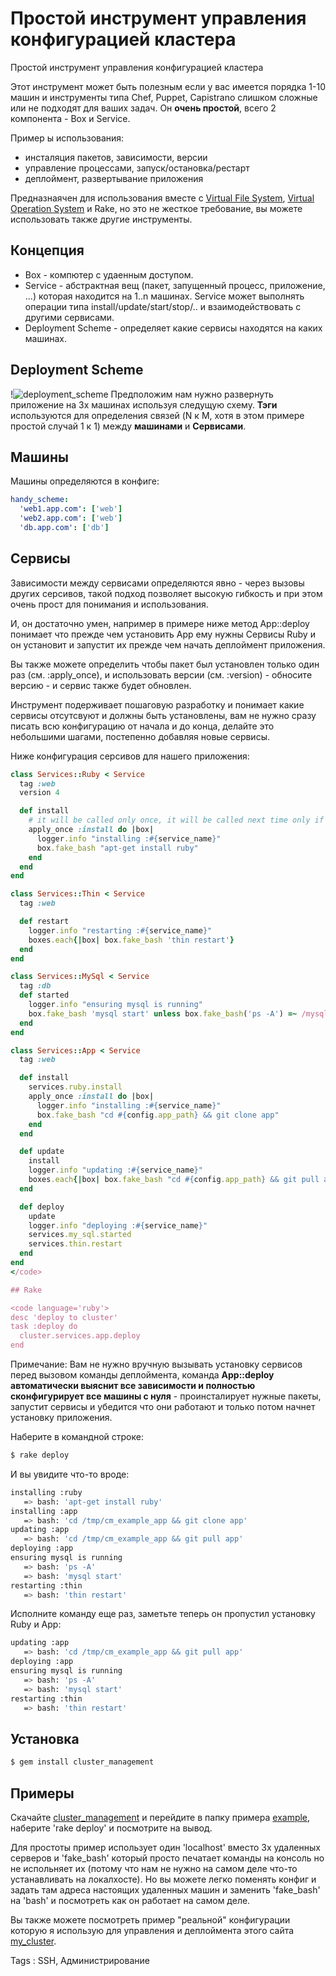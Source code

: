 # Простой инструмент управления конфигурацией кластера

Простой инструмент управления конфигурацией кластера

Этот инструмент может быть полезным если у вас имеется порядка 1-10 машин и инструменты типа Chef, Puppet, Capistrano слишком сложные или не подходят для ваших задач.
Он **очень простой**, всего 2 компонента - Box и Service.

Пример ы использования:

- инсталяция пакетов, зависимости, версии
- управление процессами, запуск/остановка/рестарт
- деплоймент, развертывание приложения

Предназнаячен для использования вместе с [Virtual File System][vfs], [Virtual Operation System][vos] и Rake, но это не жесткое требование, вы можете использовать также другие инструменты.

## Концепция

- Box - компютер с удаенным доступом.
- Service - абстрактная вещ (пакет, запущенный процесс, приложение, ...) которая находится на 1..n машинах. Service может выполнять операции типа install/update/start/stop/.. и взаимодействовать с другими сервисами.
- Deployment Scheme - определяет какие сервисы находятся на каких машинах.

## Deployment Scheme

!![deployment_scheme] Предположим нам нужно развернуть приложение на 3х машинах используя следущую схему. **Тэги** используются для определения связей (N к M, хотя в этом примере простой случай 1 к 1) между **машинами** и **Сервисами**.

## Машины

Машины определяются в конфиге:

``` yaml
handy_scheme:
  'web1.app.com': ['web']
  'web2.app.com': ['web']
  'db.app.com': ['db']
```

## Сервисы

Зависимости между сервисами определяются явно - через вызовы других серсивов, такой подход позволяет высокую гибкость и при этом очень прост для понимания и использования.

И, он достаточно умен, например в примере ниже метод App::deploy понимает что прежде чем установить App ему нужны Сервисы Ruby и он установит и запустит их прежде чем начать деплоймент приложения.

Вы также можете определить чтобы пакет был установлен только один раз (см. :apply_once), и использовать версии (см. :version) - обносите версию - и сервис также будет обновлен.

Инструмент подерживает пошаговую разработку и понимает какие сервисы отсутсвуют и должны быть установлены, вам не нужно сразу писать всю конфигурацию от начала и до конца, делайте это небольшими шагами, постепенно добавляя новые сервисы.

Ниже конфигурация серсивов для нашего приложения:

``` ruby
class Services::Ruby < Service
  tag :web
  version 4

  def install
    # it will be called only once, it will be called next time only if You change the version
    apply_once :install do |box|
      logger.info "installing :#{service_name}"
      box.fake_bash "apt-get install ruby"
    end
  end
end

class Services::Thin < Service
  tag :web

  def restart
    logger.info "restarting :#{service_name}"
    boxes.each{|box| box.fake_bash 'thin restart'}
  end
end

class Services::MySql < Service
  tag :db
  def started
    logger.info "ensuring mysql is running"
    box.fake_bash 'mysql start' unless box.fake_bash('ps -A') =~ /mysql/
  end
end

class Services::App < Service
  tag :web

  def install
    services.ruby.install
    apply_once :install do |box|
      logger.info "installing :#{service_name}"
      box.fake_bash "cd #{config.app_path} && git clone app"
    end
  end

  def update
    install
    logger.info "updating :#{service_name}"
    boxes.each{|box| box.fake_bash "cd #{config.app_path} && git pull app"}
  end

  def deploy
    update
    logger.info "deploying :#{service_name}"
    services.my_sql.started
    services.thin.restart
  end
end
</code>

## Rake

<code language='ruby'>
desc 'deploy to cluster'
task :deploy do
  cluster.services.app.deploy
end
```

Примечание: Вам не нужно вручную вызывать установку сервисов перед вызовом команды деплоймента, команда **App::deploy автоматически выяснит все зависимости и полностью сконфигурирует все машины с нуля** - проинсталирует нужные пакеты, запустит сервисы и убедится что они работают и только потом начнет установку приложения.

Наберите в командной строке:

``` bash
$ rake deploy
```

И вы увидите что-то вроде:

``` bash
installing :ruby
   => bash: 'apt-get install ruby'
installing :app
   => bash: 'cd /tmp/cm_example_app && git clone app'
updating :app
   => bash: 'cd /tmp/cm_example_app && git pull app'
deploying :app
ensuring mysql is running
   => bash: 'ps -A'
   => bash: 'mysql start'
restarting :thin
   => bash: 'thin restart'
```

Исполните команду еще раз, заметьте теперь он пропустил установку Ruby и App:

``` bash
updating :app
   => bash: 'cd /tmp/cm_example_app && git pull app'
deploying :app
ensuring mysql is running
   => bash: 'ps -A'
   => bash: 'mysql start'
restarting :thin
   => bash: 'thin restart'
```

## Установка

``` bash
$ gem install cluster_management
```

## Примеры

Скачайте [cluster_management][cluster_management] и перейдите в папку примера [example][example], наберите 'rake deploy' и посмотрите на вывод.

Для простоты пример использует один 'localhost' вместо 3х удаленных серверов и 'fake_bash' который просто печатает команды на консоль но не испольняет их (потому что нам не нужно на самом деле что-то устанавливать на локалхосте).
Но вы можете легко поменять конфиг и задать там адреса настоящих удаленных машин и заменить 'fake_bash' на 'bash' и посмотреть как он работает на самом деле.

Вы также можете посмотреть пример "реальной" конфигурации которую я использую для управления и деплоймента этого сайта [my_cluster][my_cluster].

Tags : SSH, Администрирование

[my_cluster]: http://github.com/alexeypetrushin/my_cluster/tree/master/lib/packages
[vos]: http://github.com/alexeypetrushin/vos
[vfs]: http://github.com/alexeypetrushin/vfs
[deployment_scheme]: https://firenet.s3.amazonaws.com/fs/4da14c38743f0f218d00000f/4da18816743f0f2c31000015/4e159217743f0f28780000d0/deployment_scheme.thumb.png
[example]: https://github.com/alexeypetrushin/cluster_management/tree/master/example
[cluster_management]: https://github.com/alexeypetrushin/cluster_management